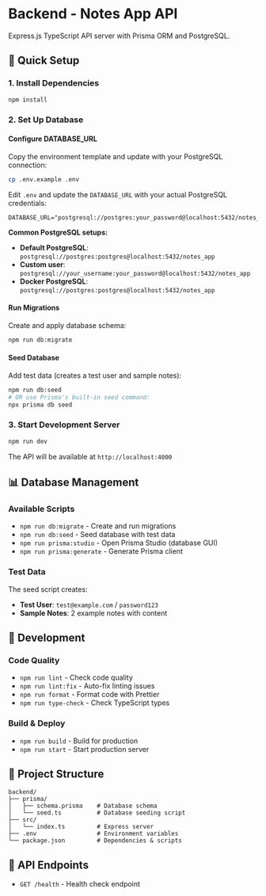 # Backend - Notes App API

Express.js TypeScript API server with Prisma ORM and PostgreSQL.

## 🚀 Quick Setup

### 1. Install Dependencies
```bash
npm install
```

### 2. Set Up Database

#### Configure DATABASE_URL
Copy the environment template and update with your PostgreSQL connection:
```bash
cp .env.example .env
```

Edit `.env` and update the `DATABASE_URL` with your actual PostgreSQL credentials:
```env
DATABASE_URL="postgresql://postgres:your_password@localhost:5432/notes_app"
```

**Common PostgreSQL setups:**
- **Default PostgreSQL**: `postgresql://postgres:postgres@localhost:5432/notes_app`
- **Custom user**: `postgresql://your_username:your_password@localhost:5432/notes_app`
- **Docker PostgreSQL**: `postgresql://postgres:postgres@localhost:5432/notes_app`

#### Run Migrations
Create and apply database schema:
```bash
npm run db:migrate
```

#### Seed Database
Add test data (creates a test user and sample notes):
```bash
npm run db:seed
# OR use Prisma's built-in seed command:
npx prisma db seed
```

### 3. Start Development Server
```bash
npm run dev
```

The API will be available at `http://localhost:4000`

## 📊 Database Management

### Available Scripts
- `npm run db:migrate` - Create and run migrations
- `npm run db:seed` - Seed database with test data
- `npm run prisma:studio` - Open Prisma Studio (database GUI)
- `npm run prisma:generate` - Generate Prisma client

### Test Data
The seed script creates:
- **Test User**: `test@example.com` / `password123`
- **Sample Notes**: 2 example notes with content

## 🔧 Development

### Code Quality
- `npm run lint` - Check code quality
- `npm run lint:fix` - Auto-fix linting issues
- `npm run format` - Format code with Prettier
- `npm run type-check` - Check TypeScript types

### Build & Deploy
- `npm run build` - Build for production
- `npm run start` - Start production server

## 📁 Project Structure
```
backend/
├── prisma/
│   ├── schema.prisma    # Database schema
│   └── seed.ts          # Database seeding script
├── src/
│   └── index.ts         # Express server
├── .env                 # Environment variables
└── package.json         # Dependencies & scripts
```

## 🔗 API Endpoints

- `GET /health` - Health check endpoint
